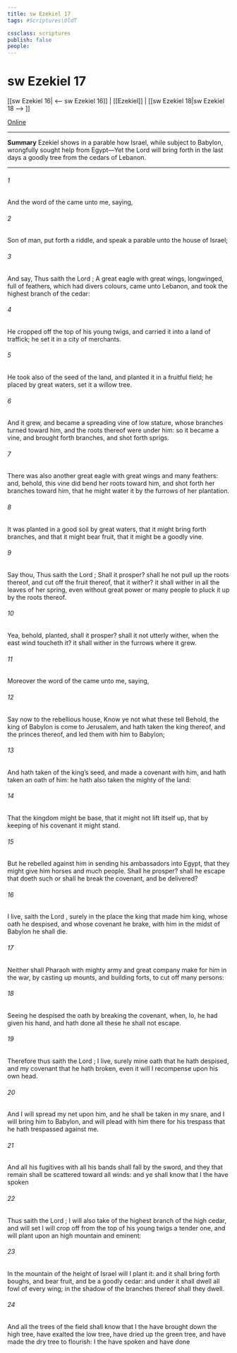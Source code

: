 ```yaml
---
title: sw Ezekiel 17
tags: #Scriptures\OldT

cssclass: scriptures
publish: false
people:
---
```


# sw Ezekiel 17
[[sw Ezekiel 16| <-- sw Ezekiel 16]] | [[Ezekiel]] | [[sw Ezekiel 18|sw Ezekiel 18 --> ]]

[Online](https://churchofjesuschrist.org/study/scriptures/ot/ezek/17?lang=eng)

---
__Summary__
Ezekiel shows in a parable how Israel, while subject to Babylon, wrongfully sought help from Egypt—Yet the Lord will bring forth in the last days a goodly tree from the cedars of Lebanon.

---
###### 1 
And the word of the  came unto me, saying,

###### 2 
Son of man, put forth a riddle, and speak a parable unto the house of Israel;

###### 3 
And say, Thus saith the Lord ; A great eagle with great wings, longwinged, full of feathers, which had divers colours, came unto Lebanon, and took the highest branch of the cedar:

###### 4 
He cropped off the top of his young twigs, and carried it into a land of traffick; he set it in a city of merchants.

###### 5 
He took also of the seed of the land, and planted it in a fruitful field; he placed  by great waters,  set it  a willow tree.

###### 6 
And it grew, and became a spreading vine of low stature, whose branches turned toward him, and the roots thereof were under him: so it became a vine, and brought forth branches, and shot forth sprigs.

###### 7 
There was also another great eagle with great wings and many feathers: and, behold, this vine did bend her roots toward him, and shot forth her branches toward him, that he might water it by the furrows of her plantation.

###### 8 
It was planted in a good soil by great waters, that it might bring forth branches, and that it might bear fruit, that it might be a goodly vine.

###### 9 
Say thou, Thus saith the Lord ; Shall it prosper? shall he not pull up the roots thereof, and cut off the fruit thereof, that it wither? it shall wither in all the leaves of her spring, even without great power or many people to pluck it up by the roots thereof.

###### 10 
Yea, behold,  planted, shall it prosper? shall it not utterly wither, when the east wind toucheth it? it shall wither in the furrows where it grew.

###### 11 
Moreover the word of the  came unto me, saying,

###### 12 
Say now to the rebellious house, Know ye not what these  tell  Behold, the king of Babylon is come to Jerusalem, and hath taken the king thereof, and the princes thereof, and led them with him to Babylon;

###### 13 
And hath taken of the king’s seed, and made a covenant with him, and hath taken an oath of him: he hath also taken the mighty of the land:

###### 14 
That the kingdom might be base, that it might not lift itself up,  that by keeping of his covenant it might stand.

###### 15 
But he rebelled against him in sending his ambassadors into Egypt, that they might give him horses and much people. Shall he prosper? shall he escape that doeth such  or shall he break the covenant, and be delivered?

###### 16 
 I live, saith the Lord , surely in the place  the king  that made him king, whose oath he despised, and whose covenant he brake,  with him in the midst of Babylon he shall die.

###### 17 
Neither shall Pharaoh with  mighty army and great company make for him in the war, by casting up mounts, and building forts, to cut off many persons:

###### 18 
Seeing he despised the oath by breaking the covenant, when, lo, he had given his hand, and hath done all these  he shall not escape.

###### 19 
Therefore thus saith the Lord ;  I live, surely mine oath that he hath despised, and my covenant that he hath broken, even it will I recompense upon his own head.

###### 20 
And I will spread my net upon him, and he shall be taken in my snare, and I will bring him to Babylon, and will plead with him there for his trespass that he hath trespassed against me.

###### 21 
And all his fugitives with all his bands shall fall by the sword, and they that remain shall be scattered toward all winds: and ye shall know that I the  have spoken 

###### 22 
Thus saith the Lord ; I will also take of the highest branch of the high cedar, and will set  I will crop off from the top of his young twigs a tender one, and will plant  upon an high mountain and eminent:

###### 23 
In the mountain of the height of Israel will I plant it: and it shall bring forth boughs, and bear fruit, and be a goodly cedar: and under it shall dwell all fowl of every wing; in the shadow of the branches thereof shall they dwell.

###### 24 
And all the trees of the field shall know that I the  have brought down the high tree, have exalted the low tree, have dried up the green tree, and have made the dry tree to flourish: I the  have spoken and have done 

